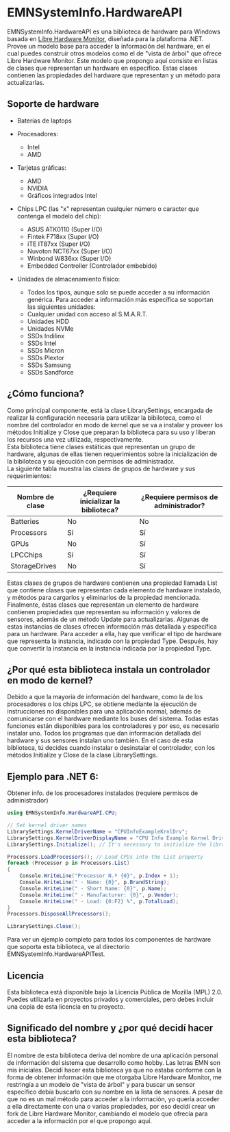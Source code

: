 # EMNSystemInfo.HardwareAPI

EMNSystemInfo.HardwareAPI es una biblioteca de hardware para Windows basada en [Libre Hardware Monitor](https://github.com/LibreHardwareMonitor/LibreHardwareMonitor), diseñada para la plataforma .NET. Provee un modelo base para acceder la información del hardware, en el cual puedes construir otros modelos como el de "vista de árbol" que ofrece Libre Hardware Monitor. Este modelo que propongo aquí consiste en listas de clases que representan un hardware en específico. Estas clases contienen las propiedades del hardware que representan y un método para actualizarlas.

## Soporte de hardware
- Baterías de laptops

- Procesadores:
  - Intel
  - AMD

- Tarjetas gráficas:
  - AMD
  - NVIDIA
  - Gráficos integrados Intel

- Chips LPC (las "x" representan cualquier número o caracter que contenga el modelo del chip):
  - ASUS ATK0110 (Super I/O)
  - Fintek F718xx (Super I/O)
  - iTE IT87xx (Super I/O)
  - Nuvoton NCT67xx (Super I/O)
  - Winbond W836xx (Super I/O)
  - Embedded Controller (Controlador embebido)

- Unidades de almacenamiento físico:
  - Todos los tipos, aunque solo se puede acceder a su información genérica.
    Para acceder a información más específica se soportan las siguientes unidades:
  - Cualquier unidad con acceso al S.M.A.R.T.
  - Unidades HDD
  - Unidades NVMe
  - SSDs Indilinx
  - SSDs Intel
  - SSDs Micron
  - SSDs Plextor
  - SSDs Samsung
  - SSDs Sandforce

## ¿Cómo funciona?
Como principal componente, está la clase LibrarySettings, encargada de realizar la configuración necesaria para utilizar la bibiloteca, como el nombre del controlador en modo de kernel que se va a instalar y proveer los métodos Initialize y Close que preparan la biblioteca para su uso y liberan los recursos una vez utilizada, respectivamente.<br/>Esta biblioteca tiene clases estáticas que representan un grupo de hardware, algunas de ellas tienen requerimientos sobre la inicialización de la bibiloteca y su ejecución con permisos de administrador.<br/>La siguiente tabla muestra las clases de grupos de hardware y sus requerimientos:

| Nombre de clase| ¿Requiere inicializar la biblioteca? | ¿Requiere permisos de administrador? |
| --- | --- | --- |
| Batteries| No | No |
| Processors| Sí | Sí |
| GPUs| No | Sí |
| LPCChips| Sí | Sí |
| StorageDrives| No | Sí |

Estas clases de grupos de hardware contienen una propiedad llamada List que contiene clases que representan cada elemento de hardware instalado, y métodos para cargarlos y eliminarlos de la propiedad mencionada.<br/>Finalmente, éstas clases que representan un elemento de hardware contienen propiedades que representan su información y valores de sensores, además de un método Update para actualizarlas. Algunas de estas instancias de clases ofrecen información más detallada y específica para un hardware. Para acceder a ella, hay que verificar el tipo de hardware que representa la instancia, indicado con la propiedad Type. Después, hay que convertir la instancia en la instancia indicada por la propiedad Type.

## ¿Por qué esta biblioteca instala un controlador en modo de kernel?
Debido a que la mayoría de información del hardware, como la de los procesadores o los chips LPC, se obtiene mediante la ejecución de instrucciones no disponibles para una aplicación normal, además de comunicarse con el hardware mediante los buses del sistema. Todas estas funciones están disponibles para los controladores y por eso, es necesario instalar uno. Todos los programas que dan información detallada del hardware y sus sensores instalan uno también. En el caso de esta biblioteca, tú decides cuando instalar o desinstalar el controlador, con los métodos Initialize y Close de la clase LibrarySettings.

## Ejemplo para .NET 6:
Obtener info. de los procesadores instalados (requiere permisos de administrador)
``` c#
using EMNSystemInfo.HardwareAPI.CPU;

// Set kernel driver names
LibrarySettings.KernelDriverName = "CPUInfoExampleKrnlDrv";
LibrarySettings.KernelDriverDisplayName = "CPU Info Example Kernel Driver";
LibrarySettings.Initialize(); // It's necessary to initialize the library to get CPU info

Processors.LoadProcessors(); // Load CPUs into the List property
foreach (Processor p in Processors.List)
{
    Console.WriteLine("Processor N.º {0}", p.Index + 1);
    Console.WriteLine(" · Name: {0}", p.BrandString);
    Console.WriteLine(" · Short Name: {0}", p.Name);
    Console.WriteLine(" · Manufacturer: {0}", p.Vendor);
    Console.WriteLine(" · Load: {0:F2} %", p.TotalLoad);
}
Processors.DisposeAllProcessors();

LibrarySettings.Close();
```
Para ver un ejemplo completo para todos los componentes de hardware que soporta esta biblioteca, ve al directorio EMNSystemInfo.HardwareAPITest.

## Licencia
Esta biblioteca está disponible bajo la Licencia Pública de Mozilla (MPL) 2.0. Puedes utilizarla en proyectos privados y comerciales, pero debes incluir una copia de esta licencia en tu proyecto.

## Significado del nombre y ¿por qué decidí hacer esta biblioteca?
El nombre de esta biblioteca deriva del nombre de una aplicación personal de información del sistema que desarrollo como hobby. Las letras EMN son mis iniciales.
Decidí hacer esta biblioteca ya que no estaba conforme con la forma de obtener información que me otorgaba Libre Hardware Monitor, me restringía a un modelo de "vista de árbol" y para buscar un sensor específico debía buscarlo con su nombre en la lista de sensores. A pesar de que no es un mal método para acceder a la información, yo quería acceder a ella directamente con una o varias propiedades, por eso decidí crear un fork de Libre Hardware Monitor, cambiando el modelo que ofrecía para acceder a la información por el que propongo aquí.
